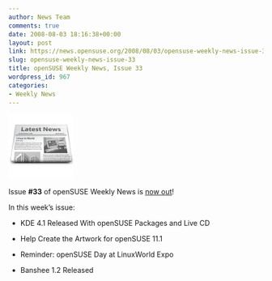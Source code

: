 ```yaml
---
author: News Team
comments: true
date: 2008-08-03 18:16:38+00:00
layout: post
link: https://news.opensuse.org/2008/08/03/opensuse-weekly-news-issue-33/
slug: opensuse-weekly-news-issue-33
title: openSUSE Weekly News, Issue 33
wordpress_id: 967
categories:
- Weekly News
---
```


![news](/wp-content/uploads/2007/11/knewsticker.png)

Issue **#33** of openSUSE Weekly News is [now out](//en.opensuse.org/OpenSUSE_Weekly_News/33)!

In this week’s issue:



	
  * KDE 4.1 Released With openSUSE Packages and Live CD


	
  * Help Create the Artwork for openSUSE 11.1


	
  * Reminder: openSUSE Day at LinuxWorld Expo


	
  * Banshee 1.2 Released 



